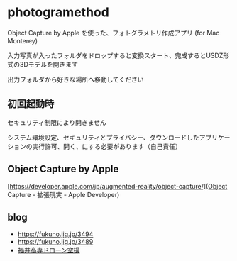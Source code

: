 # photogramethod

Object Capture by Apple を使った、フォトグラメトリ作成アプリ (for Mac Monterey)

入力写真が入ったフォルダをドロップすると変換スタート、完成するとUSDZ形式の3Dモデルを開きます

出力フォルダから好きな場所へ移動してください

## 初回起動時

セキュリティ制限により開きません

システム環境設定、セキュリティとプライバシー、ダウンロードしたアプリケーションの実行許可、開く、にする必要があります（自己責任）

## Object Capture by Apple

[https://developer.apple.com/jp/augmented-reality/object-capture/](Object Capture - 拡張現実 - Apple Developer)

## blog

- https://fukuno.jig.jp/3494
- https://fukuno.jig.jp/3489
- [福井高専ドローン空撮](https://fukuno.jig.jp/3522)
